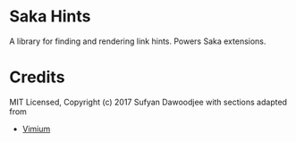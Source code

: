 # Saka Hints

A library for finding and rendering link hints. Powers Saka extensions.

# Credits

MIT Licensed, Copyright (c) 2017 Sufyan Dawoodjee with sections adapted from

* [Vimium](https://github.com/philc/vimium)
